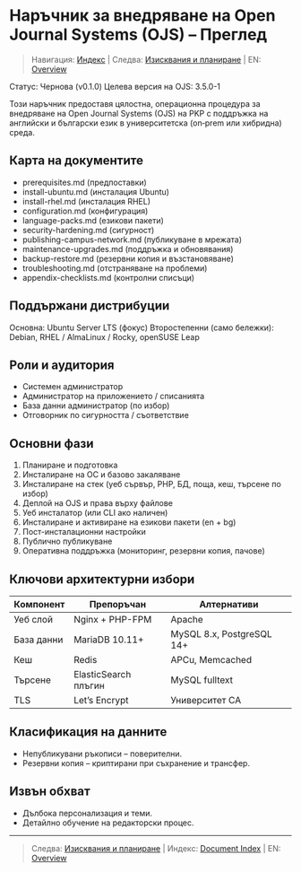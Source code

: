 # Наръчник за внедряване на Open Journal Systems (OJS) – Преглед

> Навигация: [Индекс](../../README.md#reading-order-document-index) | Следва: [Изисквания и планиране](prerequisites.md) | EN: [Overview](../en/overview.md)

Статус: Чернова (v0.1.0)
Целева версия на OJS: 3.5.0-1

Този наръчник предоставя цялостна, операционна процедура за внедряване на Open Journal Systems (OJS) на PKP с поддръжка на английски и български език в университетска (on‑prem или хибридна) среда.

## Карта на документите
- prerequisites.md (предпоставки)
- install-ubuntu.md (инсталация Ubuntu)
- install-rhel.md (инсталация RHEL)
- configuration.md (конфигурация)
- language-packs.md (езикови пакети)
- security-hardening.md (сигурност)
- publishing-campus-network.md (публикуване в мрежата)
- maintenance-upgrades.md (поддръжка и обновявания)
- backup-restore.md (резервни копия и възстановяване)
- troubleshooting.md (отстраняване на проблеми)
- appendix-checklists.md (контролни списъци)

## Поддържани дистрибуции
Основна: Ubuntu Server LTS (фокус)
Второстепенни (само бележки): Debian, RHEL / AlmaLinux / Rocky, openSUSE Leap

## Роли и аудитория
- Системен администратор
- Администратор на приложението / списанията
- База данни администратор (по избор)
- Отговорник по сигурността / съответствие

## Основни фази
1. Планиране и подготовка
2. Инсталиране на ОС и базово закаляване
3. Инсталиране на стек (уеб сървър, PHP, БД, поща, кеш, търсене по избор)
4. Деплой на OJS и права върху файлове
5. Уеб инсталатор (или CLI ако наличен)
6. Инсталиране и активиране на езикови пакети (en + bg)
7. Пост-инсталационни настройки
8. Публично публикуване
9. Оперативна поддръжка (мониторинг, резервни копия, пачове)

## Ключови архитектурни избори
| Компонент | Препоръчан | Алтернативи |
|-----------|-----------|-------------|
| Уеб слой | Nginx + PHP-FPM | Apache |
| База данни | MariaDB 10.11+ | MySQL 8.x, PostgreSQL 14+ |
| Кеш | Redis | APCu, Memcached |
| Търсене | ElasticSearch плъгин | MySQL fulltext |
| TLS | Let’s Encrypt | Университет CA |

## Класификация на данните
- Непубликувани ръкописи – поверителни.
- Резервни копия – криптирани при съхранение и трансфер.

## Извън обхват
- Дълбока персонализация и теми.
- Детайлно обучение на редакторски процес.

---
> Следва: [Изисквания и планиране](prerequisites.md) | Индекс: [Document Index](../../README.md#reading-order-document-index) | EN: [Overview](../en/overview.md)
